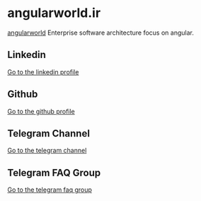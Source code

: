 # angularworld.ir
[angularworld](http://angularworld.ir) Enterprise software architecture focus on angular.

## Linkedin
[Go to the linkedin profile](https://www.linkedin.com/company/angularworld)

## Github
[Go to the github profile](https://github.com/angularworld)

## Telegram Channel
[Go to the telegram channel](https://t.me/angularworld)

## Telegram FAQ Group
[Go to the telegram faq group](https://t.me/joinchat/G_6o2lHiDdMF0x-NDlR8KA)
